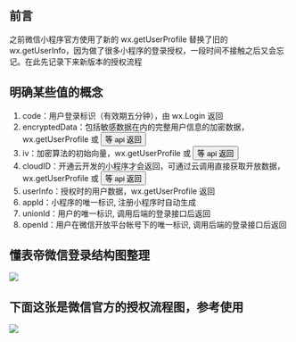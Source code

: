 ## 前言

之前微信小程序官方使用了新的 wx.getUserProfile 替换了旧的 wx.getUserInfo，因为做了很多小程序的登录授权，一段时间不接触之后又会忘记。在此先记录下来新版本的授权流程

## 明确某些值的概念

1. code：用户登录标识（有效期五分钟），由 wx.Login 返回
2. encryptedData：包括敏感数据在内的完整用户信息的加密数据，wx.getUserProfile 或 <button open-type="getPhoneNumber" /> 等 api 返回
3. iv：加密算法的初始向量，wx.getUserProfile 或 <button open-type="getPhoneNumber" /> 等 api 返回
4. cloudID：开通云开发的小程序才会返回，可通过云调用直接获取开放数据，wx.getUserProfile 或 <button open-type="getPhoneNumber" /> 等 api 返回
5. userInfo：授权时的用户数据，wx.getUserProfile 返回
6. appId：小程序的唯一标识, 注册小程序时自动生成
7. unionId：用户的唯一标识, 调用后端的登录接口后返回
8. openId：用户在微信开放平台帐号下的唯一标识, 调用后端的登录接口后返回

## 懂表帝微信登录结构图整理

![](http://www.xiesmallxie.cn/20211215180853.png)

## 下面这张是微信官方的授权流程图，参考使用

![](http://www.xiesmallxie.cn/20211215181043.jpg)
